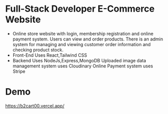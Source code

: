 # Full-Stack Developer E-Commerce Website
- Online store website with login, membership registration and online payment system. Users can view and order products. There is an admin system for managing and viewing customer order information and checking product stock.
- Front-End Uses React,Tailwind CSS
- Backend Uses NodeJs,Express,MongoDB Uploaded image data management system uses Cloudinary Online Payment system uses Stripe
# Demo
https://b2cart00.vercel.app/
